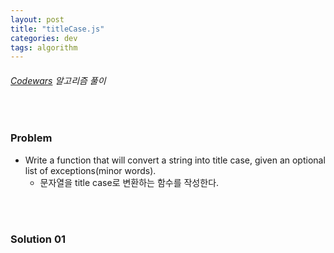 ```yaml
---
layout: post
title: "titleCase.js"
categories: dev
tags: algorithm
---
```


###### [Codewars](https://www.codewars.com) 알고리즘 풀이

<br>

### Problem

- Write a function that will convert a string into title case, given an optional list of exceptions(minor words).
  - 문자열을 title case로 변환하는 함수를 작성한다.

<br>

<br>

### Solution 01

```js

```

<br>